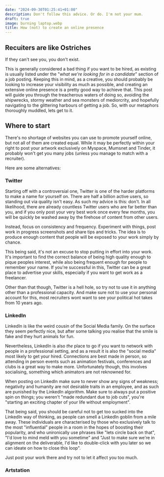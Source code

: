 ```yaml
---
date: "2024-09-30T01:25:41+01:00"
description: Don't follow this advice. Or do. I'm not your mum.
draft: true
image: burning laptop.webp
title: How (not) to create an online presence
---
```

<!-- 

Unfortunately, as a creative, you also have to create an online presence.
So buckle up, because you're about the learn how. -->


## Recuiters are like Ostriches

If they can't see you, you don't exist.

This is generally considered a bad thing if you want to be hired, as existing is usually listed under the "*what we're looking for in a candidate*" section of a job posting.
Keeping this in mind, as a creative, you should probably be looking to increase your visibility as much as possible, and creating an extensive online presence is a pretty good way to achieve that.
This post will guide you through the treacherous waters of doing so, avoiding the shipwrecks, stormy weather and sea monsters of mediorcrity, and hopefully navigating to the glittering harbours of getting a job. So, with our metaphors thoroughly muddled, lets get to it.

## Where to start

There's no shortage of websites you can use to promote yourself online, but not all of them are created equal.
While it may be perfectly within your right to post your artwork exclusively on Myspace, Mumsnet and Tinder, it probably won't get you many jobs (unless you manage to match with a recruiter).

Here are some alternatives:

### Twitter

Starting off with a controversial one, Twitter is one of the harder platforms to make a name for yourself on. There are half a billion active users, so standing out via quality isn't easy. As such my advice is this: don't. In all likelihood, there are already countless Twitter users who are far better than you, and if you only post your very best work once every few months, you will be quickly be washed away by the firehose of content from other users.

Instead, focus on consistency and frequency.
Experiment with things, post work in progress screenshots and share tips and tricks.
The idea is to produce enough content that people will be exposed to your work simply by chance.

This being said, it's not an excuse to stop putting in effort into your work.
It's important to find the correct balance of being high quality enough to pique peoples interest, while also being frequent enough for people to remember your name.
If you're successful in this, Twitter can be a great place to advertise your skills, especially if you want to get work as a freelancer.

Other than that though, Twitter is a hell hole, so try not to use it in anything other than a professional capacity.
And make sure not to use your personal account for this, most recruiters wont want to see your political hot takes from 10 years ago.

### LinkedIn

LinkedIn is like the weird cousin of the Social Media family. On the surface they seem perfectly nice, but after some talking you realise that the smile is fake and they hurt animals for fun.

Nevertheless, LinkedIn is also *the* place to go if you want to network with people in a professional setting, and as a result it is also the "social media" most likely to get your hired. Connections are best made in person, so attending in person events such as animation festivals, conferences and clubs is a great way to make more. Unfortunately though, this involves socialising, something which animators are not reknowned for.

When posting on LinkedIn make sure to never show any signs of weakness; negativity and humanity are not desirable traits in an employee, and as such are punished by the LinkedIn algorithm. Make sure to always put a positive spin on things; you weren't "made redundant due to job cuts", you're "starting an exciting chapter of your life without employment".

That being said, you should be careful not to get too sucked into the LinkedIn way of thinking, as people can smell a LinkedIn goblin from a mile away. These individuals are characterised by those who exclusively talk to the most "influential" people in a room in the hopes of boosting their popularity, and who unironically use phrases like "lets circle back on that", "I'd love to mind meld with you sometime" and "Just to make sure we're in alignment on the deliverable, I'd like to double-click with you later so we can ideate on how to close this loop".

Just post your work there and try not to let it affect you too much.

### Artstation



<!-- ### Instagram

Like Twitter, but harder to get recognition as an artist. Instagram is more targeted at connecting people you know in real life, rather than rando's whos art -->

<!-- 
## Pitfalls
### You don't have to be The Best

<!-- ### How to stand out? Don't. -->
<!-- ### You don't have to be The Best -->

<!-- Instead, focus on casting your net wide. -->
<!-- Good enough is all you need.
Past a certain point, skills alone won't get you hired.

To clarify, consider this: There are 8 billion people on this planet. That is an unfathomable number.
If you met one new person every hour, 24 hours a day, from when you were born to the day you die, you would have made it through just over half a percent of all the people alive today.
As such, it is a statistical fact that there is someone out there who is more creative than you, someone who can work faster than you, someone who can draw more beautifully, model more precisely and animate more elegantly than you. Depressing, right?


However, this is not necessarily a bad thing. Think about how many people -->
<!-- Be good. This is probably the most important step. You can be the most likable person in the world, but if your work isn't good, tough luck bucko, you're not getting hired.

Once that's done though, you've completed the hard bit, and all you need to worry about is getting as many people as possible to know that you exist. Consider it this way: there are 8 billion people on this planet. -->
<!-- This is not ideal if you want to be hired, as existing is generally one of the prerequisites.
Lucky for you, however, we invented the internet, which in this metaphor is like a shop where you can buy large signs saying "*Ostrich Food Here!*" in a large typeface.
However, this shop also sells unrelated signs and there are also millions of other people who want the ostrich to notice them, so if you want to attract attention, you need a sign that will stand out from the crowd.
Something like " "*Hot Ostriches Near You*" -->
